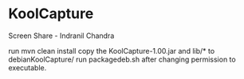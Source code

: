# KoolCapture
Screen Share - Indranil Chandra

run mvn clean install
copy the KoolCapture-1.00.jar and lib/* to debianKoolCapture/
run packagedeb.sh after changing permission to executable.
